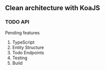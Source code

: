## Clean architecture with KoaJS

### TODO API

Pending features

1. TypeScript
2. Entity Structure
3. Todo Endpoints
4. Testing
5. Build

